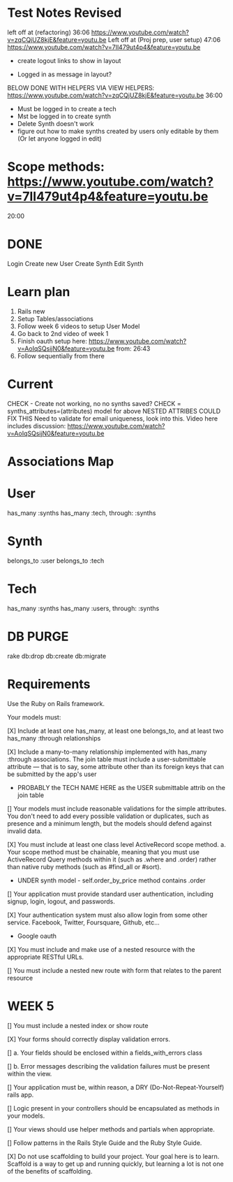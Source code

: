 # Test Notes Revised
left off at (refactoring) 36:06 https://www.youtube.com/watch?v=zqCQjUZ8kjE&feature=youtu.be
Left off at (Proj prep, user setup) 47:06 https://www.youtube.com/watch?v=7Il479ut4p4&feature=youtu.be
* create logout links to show in layout

* Logged in as message in layout?

BELOW DONE WITH HELPERS VIA VIEW HELPERS: https://www.youtube.com/watch?v=zqCQjUZ8kjE&feature=youtu.be
36:00
* Must be logged in to create a tech
* Mst be logged in to create synth
* Delete Synth doesn't work
* figure out how to make synths created by users only editable by them (Or let anyone logged in edit)

# Scope methods: https://www.youtube.com/watch?v=7Il479ut4p4&feature=youtu.be
20:00

# DONE
Login
Create new User
Create Synth
Edit Synth


# Learn plan
1) Rails new
2) Setup Tables/associations
3) Follow week 6 videos to setup User Model
4) Go back to 2nd video of week 1 
5) Finish oauth setup here: https://www.youtube.com/watch?v=AoIqSQsijN0&feature=youtu.be from: 26:43
6) Follow sequentially from there

# Current

CHECK - Create not working, no no synths saved? 
CHECK = synths_attributes=(attributes) model for above
NESTED ATTRIBES COULD FIX THIS
Need to validate for email uniqueness, look into this. Video here includes discussion:
https://www.youtube.com/watch?v=AoIqSQsijN0&feature=youtu.be


# Associations Map
# User
has_many :synths
has_many :tech, through: :synths

# Synth
belongs_to :user
belongs_to :tech

# Tech
has_many :synths
has_many :users, through: :synths

# DB PURGE
rake db:drop db:create db:migrate

# Requirements
Use the Ruby on Rails framework.

Your models must:

[X] Include at least one has_many, at least one belongs_to, and at least two has_many :through relationships

[X] Include a many-to-many relationship implemented with has_many :through associations. The join table must include a user-submittable attribute — that is to say, some attribute other than its foreign keys that can be submitted by the app's user
* PROBABLY the TECH NAME HERE as the USER submittable attrib on the join table

[] Your models must include reasonable validations for the simple attributes. You don't need to add every possible validation or duplicates, such as presence and a minimum length, but the models should defend against invalid data.

[X] You must include at least one class level ActiveRecord scope method. a. Your scope method must be chainable, meaning that you must use ActiveRecord Query methods within it (such as .where and .order) rather than native ruby methods (such as #find_all or #sort).
* UNDER synth model - self.order_by_price method contains .order

[] Your application must provide standard user authentication, including signup, login, logout, and passwords.

[X] Your authentication system must also allow login from some other service. Facebook, Twitter, Foursquare, Github, etc...
* Google oauth

[X] You must include and make use of a nested resource with the appropriate RESTful URLs.

[] You must include a nested new route with form that relates to the parent resource
# WEEK 5
[] You must include a nested index or show route

[X] Your forms should correctly display validation errors.

  [] a. Your fields should be enclosed within a fields_with_errors class

  [] b. Error messages describing the validation failures must be present within the view.

[] Your application must be, within reason, a DRY (Do-Not-Repeat-Yourself) rails app.

[] Logic present in your controllers should be encapsulated as methods in your models.

[] Your views should use helper methods and partials when appropriate.

[] Follow patterns in the Rails Style Guide and the Ruby Style Guide.

[X] Do not use scaffolding to build your project. Your goal here is to learn. Scaffold is a way to get up and running quickly, but learning a lot is not one of the benefits of scaffolding.